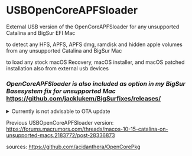# USBOpenCoreAPFSloader

External USB version of the OpenCoreAPFSloader for any unsupported Catalina and BigSur EFI Mac

to detect any HFS, APFS, APFS dmg, ramdisk and hidden apple volumes from any unsupported Catalina and BigSur Mac

to load any stock macOS Recovery, macOS installer, and macOS patched installation also from external usb devices

### *OpenCoreAPFSloader is also included as option in my BigSur Basesystem fix for unsupported Mac* https://github.com/jacklukem/BigSurfixes/releases/

<details>
### *Added a new version OpenCore4b1 for allowing Arrandale Intel (example MacBookPro6,2) to boot BigSur kernel and installer*

to make working simply copy the OpenCore4b1 EFI folder to any FAT32 formatted volume and use apple startup manager to select it:
https://forums.macrumors.com/threads/macos-11-big-sur-on-unsupported-macs-thread.2242172/post-29138842

for mac that have issues with newer opencore graphics menu version, here is a previous opencore setup (text menu) for Arrandale SSDT ACPI fix:
https://github.com/jacklukem/USBOpenCoreAPFSloader/blob/master/OpenCore3b1.zip

### *Added two new versions for spoofing BigSur supported Mac in order to get OTA updates*

### *Note currently it's not advisable to OTA update BigSur 11.0.1 through spoofing board id*

Before perform any BigSur OTA update on unsupported Mac read this:
https://forums.macrumors.com/threads/macos-11-big-sur-on-unsupported-macs-thread.2242172/post-29162400

  <summary>Currently is not advisable to OTA update</summary>

For non-APFS or legacy USB Mac:
https://github.com/jacklukem/USBOpenCoreAPFSloader/releases/tag/3.2

For APFS firmware with recent USB Mac:
https://github.com/jacklukem/USBOpenCoreAPFSloader/releases/tag/4.2

if when selecting BigSur Preboot from opencore menu can't boot, try this to fix:
https://forums.macrumors.com/threads/macos-11-big-sur-on-unsupported-macs-thread.2242172/post-28948321

after the OTA installation completes to boot without opencore skipping the prohibitory symbol use this method:
https://forums.macrumors.com/threads/macos-11-big-sur-on-unsupported-macs-thread.2242172/post-28957937

https://github.com/jacklukem/USBOpenCoreAPFSloader/releases/tag/4.3

</details>

Previous USBOpenCoreAPFSloader version:
https://forums.macrumors.com/threads/macos-10-15-catalina-on-unsupported-macs.2183772/post-28336873

sources: https://github.com/acidanthera/OpenCorePkg
